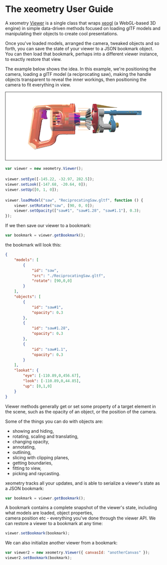 # The xeometry User Guide

A xeometry [Viewer](http://xeolabs.com/xeometry/docs/#viewer) is a single class that wraps [xeogl](http://xeogl.org)
(a WebGL-based 3D engine) in simple data-driven methods focused on loading glTF models and manipulating their
objects to create cool presentations.

Once you've loaded models, arranged the camera, tweaked objects and so forth, you can save the state of your viewer to
a JSON bookmark object. You can then load that bookmark, perhaps into a different viewer instance, to exactly restore
that view.

The example below shows the idea. In this example, we're positioning the camera, loading a glTF model (a reciprocating saw),
making the handle objects transparent to reveal the inner workings, then positioning the camera to fit everything in view.

[![](assets/transparency.png)](http://xeolabs.com/xeometry/examples/#guidebook_transparency)

```javascript
var viewer = new xeometry.Viewer();

viewer.setEye([-145.22, -32.97, 282.5]);
viewer.setLook([-147.68, -20.64, 0]);
viewer.setUp([0, 1, 0]);

viewer.loadModel("saw", "ReciprocatingSaw.gltf", function () {
    viewer.setRotate("saw", [90, 0, 0]);
    viewer.setOpacity(["saw#1", "saw#1.28", "saw#1.1"], 0.3);
});
```

If we then save our viewer to a bookmark:

````javascript
var bookmark = viewer.getBookmark();
````

the bookmark will look this:

````json
{
	"models": [
		{
			"id": "saw",
			"src": "./ReciprocatingSaw.gltf",
			"rotate": [90,0,0]
		}
	],
	"objects": [
		{
			"id": "saw#1",
			"opacity": 0.3
		},
		{
        	"id": "saw#1.28",
        	"opacity": 0.3
       	},
        {
        	"id": "saw#1.1",
        	"opacity": 0.3
       	}
	],
	"lookat": {
		"eye": [-110.89,0,456.67],
		"look": [-110.89,0,44.85],
		"up": [0,1,0]
	}
}
````
Viewer methods generally get or set some property of a target element in the scene, such as the opacity of an object, or
the position of the camera.

Some of the things you can do with objects are:

* showing and hiding,
* rotating, scaling and translating,
* changing opacity,
* annotating,
* outlining,
* slicing with clipping planes,
* getting boundaries,
* fitting to view,
* picking and raycasting.

xeometry tracks all your updates, and is able to serialize a viewer's state as a JSON bookmark:

```javascript
var bookmark = viewer.getBookmark();
```

A bookmark contains a complete snapshot of the viewer's state, including what models are loaded, object properties,  
camera position etc - everything you've done through the viewer API. We can restore a viewer to a bookmark at any time:

```javascript
viewer.setBookmark(bookmark);
```

We can also initialize another viewer from a bookmark:

```javascript
var viewer2 = new xeometry.Viewer({ canvasId: "anotherCanvas" });
viewer2.setBookmark(bookmark);
```



